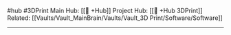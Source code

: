 #hub #3DPrint
Main Hub: [[🎯 +Hub]] 
Project Hub: [[🎯 +Hub 3DPrint]]
Related: [[Vaults/Vault_MainBrain/Vaults/Vault_3D Print/Software/Software]]
________________________________________________________________________

